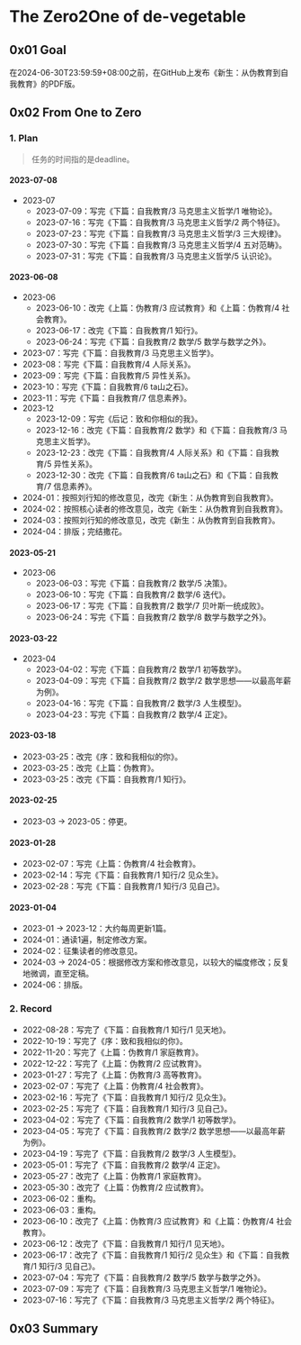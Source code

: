 # The Zero2One of de-vegetable

## 0x01 Goal

在2024-06-30T23:59:59+08:00之前，在GitHub上发布《新生：从伪教育到自我教育》的PDF版。

## 0x02 From One to Zero

### 1. Plan

> 任务的时间指的是deadline。

#### 2023-07-08

- 2023-07
  - 2023-07-09：写完《下篇：自我教育/3 马克思主义哲学/1 唯物论》。
  - 2023-07-16：写完《下篇：自我教育/3 马克思主义哲学/2 两个特征》。
  - 2023-07-23：写完《下篇：自我教育/3 马克思主义哲学/3 三大规律》。
  - 2023-07-30：写完《下篇：自我教育/3 马克思主义哲学/4 五对范畴》。
  - 2023-07-31：写完《下篇：自我教育/3 马克思主义哲学/5 认识论》。

#### 2023-06-08

- 2023-06
  - 2023-06-10：改完《上篇：伪教育/3 应试教育》和《上篇：伪教育/4 社会教育》。
  - 2023-06-17：改完《下篇：自我教育/1 知行》。
  - 2023-06-24：写完《下篇：自我教育/2 数学/5 数学与数学之外》。
- 2023-07：写完《下篇：自我教育/3 马克思主义哲学》。
- 2023-08：写完《下篇：自我教育/4 人际关系》。
- 2023-09：写完《下篇：自我教育/5 异性关系》。
- 2023-10：写完《下篇：自我教育/6 ta山之石》。
- 2023-11：写完《下篇：自我教育/7 信息素养》。
- 2023-12
  - 2023-12-09：写完《后记：致和你相似的我》。
  - 2023-12-16：改完《下篇：自我教育/2 数学》和《下篇：自我教育/3 马克思主义哲学》。
  - 2023-12-23：改完《下篇：自我教育/4 人际关系》和《下篇：自我教育/5 异性关系》。
  - 2023-12-30：改完《下篇：自我教育/6 ta山之石》和《下篇：自我教育/7 信息素养》。
- 2024-01：按照刘行知的修改意见，改完《新生：从伪教育到自我教育》。
- 2024-02：按照核心读者的修改意见，改完《新生：从伪教育到自我教育》。
- 2024-03：按照刘行知的修改意见，改完《新生：从伪教育到自我教育》。
- 2024-04：排版；完结撒花。

#### 2023-05-21

- 2023-06
  - 2023-06-03：写完《下篇：自我教育/2 数学/5 决策》。
  - 2023-06-10：写完《下篇：自我教育/2 数学/6 迭代》。
  - 2023-06-17：写完《下篇：自我教育/2 数学/7 贝叶斯一统成败》。
  - 2023-06-24：写完《下篇：自我教育/2 数学/8 数学与数学之外》。

#### 2023-03-22

- 2023-04
  - 2023-04-02：写完《下篇：自我教育/2 数学/1 初等数学》。
  - 2023-04-09：写完《下篇：自我教育/2 数学/2 数学思想——以最高年薪为例》。
  - 2023-04-16：写完《下篇：自我教育/2 数学/3 人生模型》。
  - 2023-04-23：写完《下篇：自我教育/2 数学/4 正定》。

#### 2023-03-18

- 2023-03-25：改完《序：致和我相似的你》。
- 2023-03-25：改完《上篇：伪教育》。
- 2023-03-25：改完《下篇：自我教育/1 知行》。

#### 2023-02-25

- 2023-03 → 2023-05：停更。

#### 2023-01-28

- 2023-02-07：写完《上篇：伪教育/4 社会教育》。
- 2023-02-14：写完《下篇：自我教育/1 知行/2 见众生》。
- 2023-02-28：写完《下篇：自我教育/1 知行/3 见自己》。

#### 2023-01-04

- 2023-01 → 2023-12：大约每周更新1篇。
- 2024-01：通读1遍，制定修改方案。
- 2024-02：征集读者的修改意见。
- 2024-03 → 2024-05：根据修改方案和修改意见，以较大的幅度修改；反复地微调，直至定稿。
- 2024-06：排版。

### 2. Record

- 2022-08-28：写完了《下篇：自我教育/1 知行/1 见天地》。
- 2022-10-19：写完了《序：致和我相似的你》。
- 2022-11-20：写完了《上篇：伪教育/1 家庭教育》。
- 2022-12-22：写完了《上篇：伪教育/2 应试教育》。
- 2023-01-27：写完了《上篇：伪教育/3 高等教育》。
- 2023-02-07：写完了《上篇：伪教育/4 社会教育》。
- 2023-02-16：写完了《下篇：自我教育/1 知行/2 见众生》。
- 2023-02-25：写完了《下篇：自我教育/1 知行/3 见自己》。
- 2023-04-02：写完了《下篇：自我教育/2 数学/1 初等数学》。
- 2023-04-05：写完了《下篇：自我教育/2 数学/2 数学思想——以最高年薪为例》。
- 2023-04-19：写完了《下篇：自我教育/2 数学/3 人生模型》。
- 2023-05-01：写完了《下篇：自我教育/2 数学/4 正定》。
- 2023-05-27：改完了《上篇：伪教育/1 家庭教育》。
- 2023-05-30：改完了《上篇：伪教育/2 应试教育》。
- 2023-06-02：重构。
- 2023-06-03：重构。
- 2023-06-10：改完了《上篇：伪教育/3 应试教育》和《上篇：伪教育/4 社会教育》。
- 2023-06-12：改完了《下篇：自我教育/1 知行/1 见天地》。
- 2023-06-17：改完了《下篇：自我教育/1 知行/2 见众生》和《下篇：自我教育/1 知行/3 见自己》。
- 2023-07-04：写完了《下篇：自我教育/2 数学/5 数学与数学之外》。
- 2023-07-09：写完了《下篇：自我教育/3 马克思主义哲学/1 唯物论》。
- 2023-07-16：写完了《下篇：自我教育/3 马克思主义哲学/2 两个特征》。

## 0x03 Summary
